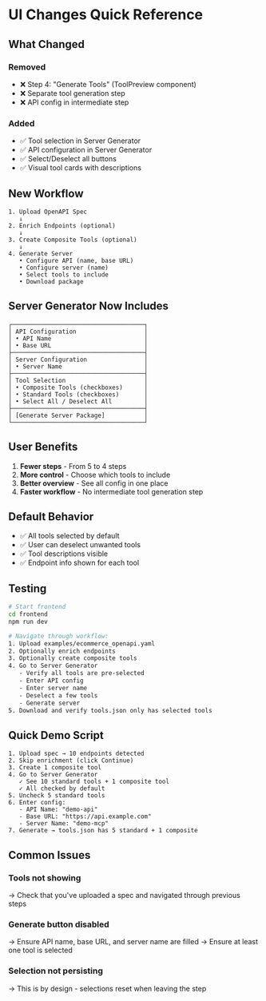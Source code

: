 # UI Changes Quick Reference

## What Changed

### Removed
- ❌ Step 4: "Generate Tools" (ToolPreview component)
- ❌ Separate tool generation step
- ❌ API config in intermediate step

### Added
- ✅ Tool selection in Server Generator
- ✅ API configuration in Server Generator
- ✅ Select/Deselect all buttons
- ✅ Visual tool cards with descriptions

## New Workflow

```
1. Upload OpenAPI Spec
   ↓
2. Enrich Endpoints (optional)
   ↓
3. Create Composite Tools (optional)
   ↓
4. Generate Server
   • Configure API (name, base URL)
   • Configure server (name)
   • Select tools to include
   • Download package
```

## Server Generator Now Includes

```
┌─────────────────────────────────────┐
│ API Configuration                   │
│ • API Name                          │
│ • Base URL                          │
├─────────────────────────────────────┤
│ Server Configuration                │
│ • Server Name                       │
├─────────────────────────────────────┤
│ Tool Selection                      │
│ • Composite Tools (checkboxes)      │
│ • Standard Tools (checkboxes)       │
│ • Select All / Deselect All         │
├─────────────────────────────────────┤
│ [Generate Server Package]           │
└─────────────────────────────────────┘
```

## User Benefits

1. **Fewer steps** - From 5 to 4 steps
2. **More control** - Choose which tools to include
3. **Better overview** - See all config in one place
4. **Faster workflow** - No intermediate tool generation step

## Default Behavior

- ✅ All tools selected by default
- ✅ User can deselect unwanted tools
- ✅ Tool descriptions visible
- ✅ Endpoint info shown for each tool

## Testing

```bash
# Start frontend
cd frontend
npm run dev

# Navigate through workflow:
1. Upload examples/ecommerce_openapi.yaml
2. Optionally enrich endpoints
3. Optionally create composite tools
4. Go to Server Generator
   - Verify all tools are pre-selected
   - Enter API config
   - Enter server name
   - Deselect a few tools
   - Generate server
5. Download and verify tools.json only has selected tools
```

## Quick Demo Script

```
1. Upload spec → 10 endpoints detected
2. Skip enrichment (click Continue)
3. Create 1 composite tool
4. Go to Server Generator
   ✓ See 10 standard tools + 1 composite tool
   ✓ All checked by default
5. Uncheck 5 standard tools
6. Enter config:
   - API Name: "demo-api"
   - Base URL: "https://api.example.com"
   - Server Name: "demo-mcp"
7. Generate → tools.json has 5 standard + 1 composite
```

## Common Issues

### Tools not showing
→ Check that you've uploaded a spec and navigated through previous steps

### Generate button disabled
→ Ensure API name, base URL, and server name are filled
→ Ensure at least one tool is selected

### Selection not persisting
→ This is by design - selections reset when leaving the step
